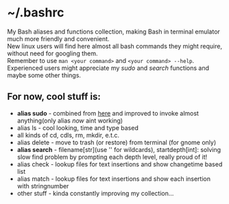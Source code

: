 # ~/.bashrc
My Bash aliases and functions collection, making Bash in terminal emulator much more friendly and convenient.  
New linux users will find here almost all bash commands they might require, without need for googling them.  
Remember to use `man <your command>` and `<your command> --help`.  
Experienced users might appreciate my _sudo_ and _search_ functions and maybe some other things.  
## For now, cool stuff is:
* __alias sudo__ - combined from [here](https://stackoverflow.com/a/72961859/14167912) and improved to invoke almost anything(only alias _now_ aint working)
* alias ls - cool looking, time and type based
* all kinds of cd, cdls, rm, mkdir, e.t.c.
* alias delete - move to trash (or restore) from terminal (for gnome only)
* __alias search__ - filename[str](use '' for wildcards), startdepth[int]: solving slow find problem by prompting each depth level, really proud of it!
* alias check - lookup files for text insertions and show changetime based list
* alias match - lookup files for text insertions and show each insertion with stringnumber
* other stuff - kinda constantly improving my collection...
